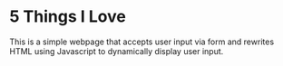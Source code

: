 # 5 Things I Love

This is a simple webpage that accepts user input via form and rewrites HTML using Javascript to dynamically display user input.

